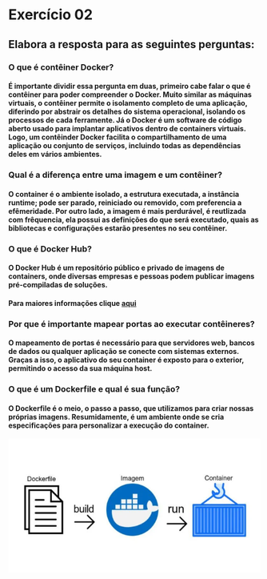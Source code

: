 # Exercício 02
## Elabora a resposta para as seguintes perguntas:
### O que é contêiner Docker?

#### É importante dividir essa pergunta em duas, primeiro cabe falar o que é contêiner para poder compreender o Docker. Muito similar as máquinas virtuais, o contêiner permite o isolamento completo de uma aplicação, diferindo por abstrair os detalhes do sistema operacional, isolando os processos de cada ferramente. Já o Docker é um software de código aberto usado para implantar aplicativos dentro de containers virtuais. Logo, um contêinder Docker facilita o compartilhamento de uma aplicação ou conjunto de serviços, incluindo todas as dependências deles em vários ambientes.

### Qual é a diferença entre uma imagem e um contêiner?
#### O container é o ambiente isolado, a estrutura executada, a instância runtime; pode ser parado, reiniciado ou removido, com preferencia a efêmeridade. Por outro lado, a imagem é mais perdurável, é reutlizada com frêquencia, ela possui as definições do que será executado, quais as bibliotecas e configurações estarão presentes no seu contêiner.

### O que é Docker Hub?

#### O Docker Hub é um repositório público e privado de imagens de containers, onde diversas empresas e pessoas podem publicar imagens pré-compiladas de soluções.
#### Para maiores informações clique [aqui](https://www.docker.com/products/docker-hub/)

### Por que é importante mapear portas ao executar contêineres?

#### O mapeamento de portas é necessário para que servidores web, bancos de dados ou qualquer aplicação se conecte com sistemas externos. Graças a isso, o aplicativo do seu container é exposto para o exterior, permitindo o acesso da sua máquina host. 

### O que é um Dockerfile e qual é sua função?

#### O Dockerfile é o meio, o passo a passo, que utilizamos para criar nossas próprias imagens. Resumidamente, é um ambiente onde se cria especificações para personalizar a execução do container.
![imagem2](https://github.com/BiancaMalta/Docker/blob/main/imagem2.png)





